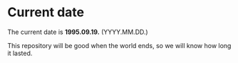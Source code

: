 # Current date

The current date is **1995.09.19.** (YYYY.MM.DD.)

This repository will be good when the world ends, so we will know how long it lasted.